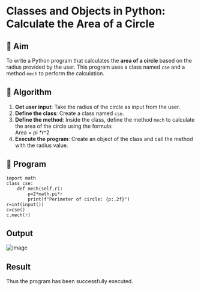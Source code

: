 # Classes and Objects in Python: Calculate the Area of a Circle

## 🎯 Aim
To write a Python program that calculates the **area of a circle** based on the radius provided by the user. This program uses a class named `cse` and a method `mech` to perform the calculation.

## 🧠 Algorithm
1. **Get user input**: Take the radius of the circle as input from the user.
2. **Define the class**: Create a class named `cse`.
3. **Define the method**: Inside the class, define the method `mech` to calculate the area of the circle using the formula:  
   Area = pi *r^2 
4. **Execute the program**: Create an object of the class and call the method with the radius value.

## 🧾 Program
```
import math
class cse:
    def mech(self,r):
        p=2*math.pi*r
        print(f"Perimeter of circle: {p:.2f}")
r=int(input())
c=cse()
c.mech(r)
```
## Output
![image](https://github.com/user-attachments/assets/803686c4-c2fe-4009-a915-c88f61d93f56)

## Result
Thus the program has been successfully executed.
